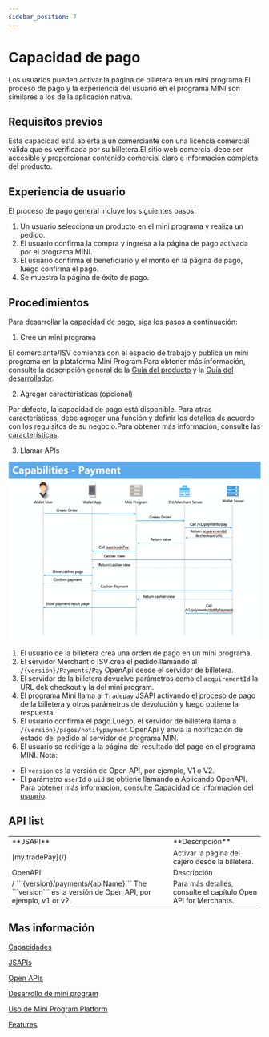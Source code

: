 ```yaml
---
sidebar_position: 7
---
```


# Capacidad de pago

Los usuarios pueden activar la página de billetera en un mini programa.El proceso de pago y la experiencia del usuario en el programa MINI son similares a los de la aplicación nativa.

## Requisitos previos

Esta capacidad está abierta a un comerciante con una licencia comercial válida que es verificada por su billetera.El sitio web comercial debe ser accesible y proporcionar contenido comercial claro e información completa del producto.

## Experiencia de usuario

El proceso de pago general incluye los siguientes pasos:

1. Un usuario selecciona un producto en el mini programa y realiza un pedido.
2. El usuario confirma la compra y ingresa a la página de pago activada por el programa MINI.
3. El usuario confirma el beneficiario y el monto en la página de pago, luego confirma el pago.
4. Se muestra la página de éxito de pago.

## Procedimientos

Para desarrollar la capacidad de pago, siga los pasos a continuación:

1. Cree un mini programa

El comerciante/ISV comienza con el espacio de trabajo y publica un mini programa en la plataforma Mini Program.Para obtener más información, consulte la descripción general de la [Guía del producto](/) y la [Guía del desarrollador](/).

2. Agregar características (opcional)

Por defecto, la capacidad de pago está disponible. Para otras características, debe agregar una función y definir los detalles de acuerdo con los requisitos de su negocio.Para obtener más información, consulte las [características](/).

3. Llamar APIs

![call apis](./img/capabilities.png)

1. El usuario de la billetera crea una orden de pago en un mini programa.
2. El servidor Merchant o ISV crea el pedido llamando al ```/{versión}/Payments/Pay``` OpenApi desde el servidor de billetera.
3. El servidor de la billetera devuelve parámetros como el ```acquirementId``` la URL dek checkout y la del mini program.
4. El programa Mini llama al ```Tradepay``` JSAPI activando el proceso de pago de la billetera y otros parámetros de devolución y luego obtiene la respuesta.
5. El usuario confirma el pago.Luego, el servidor de billetera llama a ```/{versión}/pagos/notifypayment``` OpenApi y envía la notificación de estado del pedido al servidor de programa MIN.
6. El usuario se redirige a la página del resultado del pago en el programa MINI.
Nota:

* El ```version``` es la versión de Open API, por ejemplo, V1 o V2.
* El parámetro ```userId``` o ```uid``` se obtiene llamando a Aplicando OpenAPI. Para obtener más información, consulte [Capacidad de información del usuario](/).

## API list

<table>
    <tbody>
        <tr>
            <td>**JSAPI**</td>
            <td>**Descripción**</td>
        </tr>
        <tr>
            <td>[my.tradePay](/)</td>
            <td>Activar la página del cajero desde la billetera.</td>
        </tr>
        <tr>
            <td>OpenAPI</td>
            <td>Descripción</td>
        </tr>
        <tr>
            <td>
                / ```{version}/payments/{apiName}```
                The
                ```version``` es la versión de Open API, por ejemplo, v1 or v2.
            </td>
            <td>Para más detalles, consulte el capítulo Open API for Merchants.</td>
        </tr>
    </tbody>
</table>

## Mas información

[Capacidades](/)

[JSAPIs](/)

[Open APIs](/)

[Desarrollo de mini program](/)

[Uso de Mini Program Platform](/)

[Features](/)